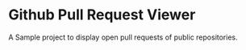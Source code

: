 # Github Pull Request Viewer
A Sample project to display open pull requests of public repositories.
